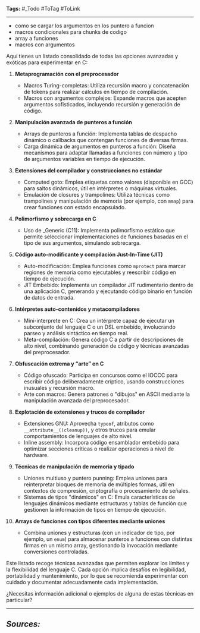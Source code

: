 **Tags:** #_Todo
#ToTag #ToLink 
- - -
- como se cargar los argumentos en los puntero  a funcion
- macros condicionales para chunks de codigo
- array a funciones
- macros con argumentos

Aquí tienes un listado consolidado de todas las opciones avanzadas y exóticas para experimentar en C:

1. **Metaprogramación con el preprocesador**  
   - Macros Turing-completas: Utiliza recursión macro y concatenación de tokens para realizar cálculos en tiempo de compilación.  
   - Macros con argumentos complejos: Expande macros que acepten argumentos sofisticados, incluyendo recursión y generación de código.

2. **Manipulación avanzada de punteros a función**  
   - Arrays de punteros a función: Implementa tablas de despacho dinámico o callbacks que contengan funciones de diversas firmas.  
   - Carga dinámica de argumentos en punteros a función: Diseña mecanismos para adaptar llamadas a funciones con número y tipo de argumentos variables en tiempo de ejecución.

3. **Extensiones del compilador y construcciones no estándar**  
   - Computed goto: Emplea etiquetas como valores (disponible en GCC) para saltos dinámicos, útil en intérpretes o máquinas virtuales.  
   - Emulación de closures y trampolines: Utiliza técnicas como trampolines y manipulación de memoria (por ejemplo, con `mmap`) para crear funciones con estado encapsulado.

4. **Polimorfismo y sobrecarga en C**  
   - Uso de _Generic (C11): Implementa polimorfismo estático que permite seleccionar implementaciones de funciones basadas en el tipo de sus argumentos, simulando sobrecarga.

5. **Código auto-modificante y compilación Just-In-Time (JIT)**  
   - Auto-modificación: Emplea funciones como `mprotect` para marcar regiones de memoria como ejecutables y reescribir código en tiempo de ejecución.  
   - JIT Embebido: Implementa un compilador JIT rudimentario dentro de una aplicación C, generando y ejecutando código binario en función de datos de entrada.

6. **Intérpretes auto-contenidos y metacompiladores**  
   - Mini-interprete en C: Crea un intérprete capaz de ejecutar un subconjunto del lenguaje C o un DSL embebido, involucrando parseo y análisis sintáctico en tiempo real.  
   - Meta-compilación: Genera código C a partir de descripciones de alto nivel, combinando generación de código y técnicas avanzadas del preprocesador.

7. **Obfuscación extrema y “arte” en C**  
   - Código ofuscado: Participa en concursos como el IOCCC para escribir código deliberadamente críptico, usando construcciones inusuales y recursión macro.  
   - Arte con macros: Genera patrones o "dibujos" en ASCII mediante la manipulación avanzada del preprocesador.

8. **Explotación de extensiones y trucos de compilador**  
   - Extensiones GNU: Aprovecha `typeof`, atributos como `__attribute__((cleanup))`, y otros trucos para emular comportamientos de lenguajes de alto nivel.  
   - Inline assembly: Incorpora código ensamblador embebido para optimizar secciones críticas o realizar operaciones a nivel de hardware.

9. **Técnicas de manipulación de memoria y tipado**  
   - Uniones multiuso y puntero punning: Emplea uniones para reinterpretar bloques de memoria de múltiples formas, útil en contextos de compresión, criptografía o procesamiento de señales.  
   - Sistemas de tipos "dinámicos" en C: Emula características de lenguajes dinámicos mediante estructuras y tablas de función que gestionen la información de tipos en tiempo de ejecución.

10. **Arrays de funciones con tipos diferentes mediante uniones**  
    - Combina uniones y estructuras (con un indicador de tipo, por ejemplo, un `enum`) para almacenar punteros a funciones con distintas firmas en un mismo array, gestionando la invocación mediante conversiones controladas.

Este listado recoge técnicas avanzadas que permiten explorar los límites y la flexibilidad del lenguaje C. Cada opción implica desafíos en legibilidad, portabilidad y mantenimiento, por lo que se recomienda experimentar con cuidado y documentar adecuadamente cada implementación.  

¿Necesitas información adicional o ejemplos de alguna de estas técnicas en particular?

- - - 
## ***Sources:***
